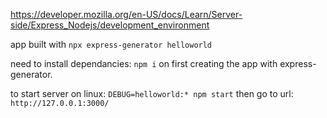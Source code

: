 https://developer.mozilla.org/en-US/docs/Learn/Server-side/Express_Nodejs/development_environment

app built with `npx express-generator helloworld`

need to install dependancies:
`npm i`
on first creating the app with express-generator.

to start server on linux:
`DEBUG=helloworld:* npm start`
then go to url:
`http://127.0.0.1:3000/`
